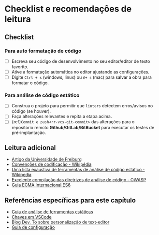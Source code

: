 # Checklist e recomendações de leitura

## Checklist

### Para auto formatação de código

- [ ] Escreva seu código de desenvolvimento no seu editor/editor de texto favorito.
- [ ] Ative a formatação automática no editor ajustando as configurações.
- [ ] Digite `Ctrl + s` (windows, linux) ou `£+ s` (mac) para salvar a obra para formatar o código.

### Para análise de código estático

- [ ] Construa o projeto para permitir que `linters` detectem erros/avisos no código (se houver).
- [ ] Faça alterações relevantes e repita a etapa acima.
- [ ] {ref}`Commit e push<rr-vcs-git-commit>` das alterações para o repositório remoto **Github/GitLab/BitBucket** para executar os testes de pré-implantação.

## Leitura adicional

- [Artigo da Universidade de Freiburg](https://swt.informatik.uni-freiburg.de/service/coding-conventions)
- [Convenções de codificação - Wikipédia](https://en.wikipedia.org/wiki/Coding_conventions)
- [Uma lista exaustiva de ferramentas de análise de código estático - Wikipedia](https://en.wikipedia.org/wiki/List_of_tools_for_static_code_analysis)
- [Excelente compilação das diretrizes de análise de código - OWASP](https://owasp.org/www-community/controls/Static_Code_Analysis)
- [Guia ECMA Internacional ES6](http://www.ecma-international.org/ecma-262/6.0/)

## Referências específicas para este capítulo

- [Guia de análise de ferramentas estáticas](https://en.wikipedia.org/wiki/Static_program_analysis)
- [Chaves em VSCode](https://code.visualstudio.com/docs/getstarted/keybindings)
- [Blog Dev. To sobre personalização de text-editor](https://dev.to/josuerodriguez98/my-vs-code-customization-i4o)
- [Guia de configuração](https://editorconfig.org/)
